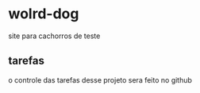 # wolrd-dog
site para cachorros de teste

## tarefas
 
 o controle das tarefas desse projeto sera feito no github
